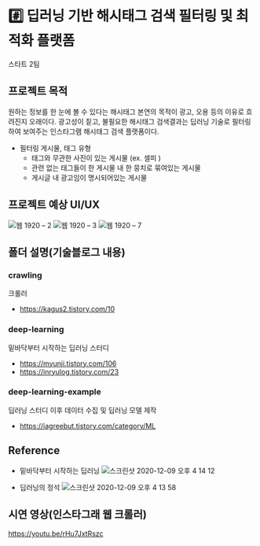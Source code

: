 # #️⃣ 딥러닝 기반 해시태그 검색 필터링 및 최적화 플랫폼

스타트 2팀

## 프로젝트 목적

원하는 정보를 한 눈에 볼 수 있다는 해시태그 본연의 목적이 광고, 오용 등의 이유로 흐려진지 오래이다. 광고성이 짙고, 불필요한 해시태그 검색결과는 딥러닝 기술로 필터링하여 보여주는 인스타그램 해시태그 검색 플랫폼이다.

- 필터링 게시물, 태그 유형
    - 태그와 무관한 사진이 있는 게시물 (ex. 셀피 )
    - 관련 없는 태그들이 한 게시물 내 한 뭉치로 묶여있는 게시물
    - 게시글 내 광고임이 명시되어있는 게시물
    

## 프로젝트 예상 UI/UX

![웹 1920 – 2](https://user-images.githubusercontent.com/55133794/101447690-11ec9a00-3969-11eb-9014-31f8e3e93187.png)
![웹 1920 – 3](https://user-images.githubusercontent.com/55133794/101447731-1e70f280-3969-11eb-984b-0bb5e6743c3b.png)
![웹 1920 – 7](https://user-images.githubusercontent.com/55133794/101447734-1f098900-3969-11eb-868d-f8f66dc6e480.png)


## 폴더 설명(기술블로그 내용)

### crawling
크롤러
- https://kagus2.tistory.com/10


### deep-learning
밑바닥부터 시작하는 딥러닝 스터디
- https://myunji.tistory.com/106
- https://inryulog.tistory.com/23


### deep-learning-example
딥러닝 스터디 이후 데이터 수집 및 딥러닝 모델 제작
- https://iagreebut.tistory.com/category/ML



## Reference

- 밑바닥부터 시작하는 딥러닝
![스크린샷 2020-12-09 오후 4 14 12](https://user-images.githubusercontent.com/74401770/101597165-ae7e6d00-3a39-11eb-9f7a-64f4de90daa6.png)

- 딥러닝의 정석 
![스크린샷 2020-12-09 오후 4 13 58](https://user-images.githubusercontent.com/74401770/101597195-b8a06b80-3a39-11eb-8f93-d8e41243a572.png)

## 시연 영상(인스타그래 웹 크롤러)

https://youtu.be/rHu7JxtRszc

